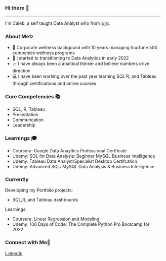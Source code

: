 ### Hi there  :eyes:
----

I'm Caleb, a self taught Data Analyst who from :us:. 

### About Me:sparkles:

- :running: Corporate wellness backgound with 10 years managing fourtune 500 companies wellness programs 
- :file_folder: I started to transitioning to Data Analytics in early 2022
- :chart_with_upwards_trend: I have always been a analtical thinker and believe numbers drive direction 
- :computer: I have been working over the past year learning SQL R, and Tableau through certifications and online courses  

### Core Competencies :books:
 
- SQL, R, Tableau 
- Presentation
- Communcation 
- Leadership 

### Learnings :mortar_board:
- Coursera: Google Data Anayltics Professional Certficate
- Udemy: SQL for Data Analysis: Beginner MySQL Business Intelligence 
- Udemy: Tableau Data Analyst/Specialist Desktop Certifcation 
- Udemy: Advanced SQL: MySQL Data Analysis & Business Intelligence

### Currently
Developing my Portfolio projects:
- SQL,R, and Tableau dashboards

Learnings:
- Coursera: Linear Regression and Modeling 
- Udemy: 100 Days of Code: The Complete Python Pro Bootcamp for 2022

### Connect with Me:wave:
[LinkedIn](https://www.linkedin.com/in/caleb-shorter-03523b94/)

